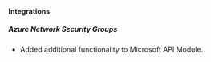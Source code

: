 
#### Integrations
##### Azure Network Security Groups
- Added additional functionality to Microsoft API Module.
